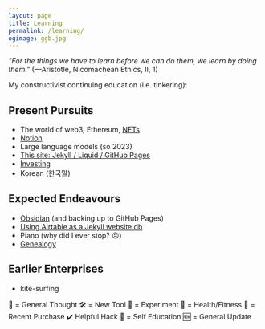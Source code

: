 ```yaml
---
layout: page
title: Learning
permalink: /learning/
ogimage: ggb.jpg
---
```

*"For the things we have to learn before we can do them, we learn by doing them."* (—Aristotle, Nicomachean Ethics, II, 1)

My constructivist continuing education (i.e. tinkering):

## Present Pursuits
- The world of web3, Ethereum, <a href="https://gallery.so/pb" target="_blank">NFTs</a>
- <a href="https://notion.so" target="_blank">Notion</a>
- Large language models (so 2023)
- [This site: Jekyll / Liquid / GitHub Pages](/colophon/)
- [Investing](/invest/)
- Korean (한국말)

## Expected Endeavours
- <a href="https://obsidian.md/" target="_blank">Obsidian</a> (and backing up to GitHub Pages)
- [Using Airtable as a Jekyll website db](https://mzrn.sh/2022/04/29/using-airtable-as-a-jekyll-website-database/)
- Piano (why did I ever stop? 😣)
- [Genealogy](/ancestry/)

## Earlier Enterprises
- kite-surfing

💭 = General Thought
🛠️ = New Tool
🧪 = Experiment 
💪 = Health/Fitness
🛒 = Recent Purchase
✔️ Helpful Hack
📖 = Self Education
🆕 = General Update